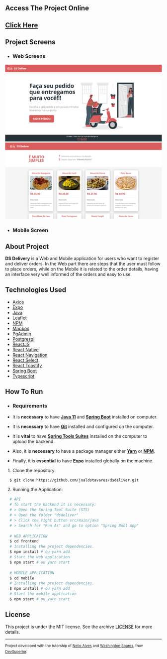 ## Access The Project Online

<a href="https://joaldotavaresdsdeliver.netlify.app/"><h2>Click Here</h2></a>

## Project Screens

- ### **Web Screens**
<img alt="Design Home" width="650px" src="https://github.com/joaldotavares/dsdeliver/blob/main/backend/src/main/resources/images/home.png?raw=true" />
<img alt="Design Products" width="650px" src="https://github.com/joaldotavares/dsdeliver/blob/main/backend/src/main/resources/images/product.png?raw=true" />


- ### **Mobile Screen**


## About Project

**DS Delivery** is a Web and Mobile application for users who want to register and deliver orders. 
In the Web part there are steps that the user must follow to place orders, while on the Mobile it 
is related to the order details, having an interface very well informed of the orders and easy to use.

## Technologies Used

- [Axios](https://github.com/axios/axios)
- [Expo](https://expo.io/)
- [Java](https://www.java.com/)
- [Leaflet](https://leafletjs.com/)
- [NPM](https://www.npmjs.com/)
- [Mapbox](https://www.mapbox.com/)
- [PgAdmin](https://www.pgadmin.org/)
- [Postgresql](https://www.postgresql.org/)
- [ReactJS](https://reactjs.org/)
- [React Native](http://facebook.github.io/react-native/)
- [React Navigation](https://reactnavigation.org/)
- [React Select](https://react-select.com/)
- [React Toastify](https://fkhadra.github.io/react-toastify/)
- [Spring Boot](https://spring.io/)
- [Typescript](https://www.typescriptlang.org/)

## How To Run

- ### Requirements

- It is **necessary** to have **[Java 11](https://www.java.com/)** and **[Spring Boot](https://spring.io/)** installed on computer.
- It is **necessary** to have **[Git](https://git-scm.com/)** installed and configured on the computer.
- It is **vital** to have **[Spring Tools Suites](https://spring.io/tools)** installed on the computer to upload the backend.
- Also, it is **necessary** to have a package manager either **[Yarn](https://yarnpkg.com/)** or **[NPM](https://www.npmjs.com/ )**.
- Finally, it is **essential** to have **[Expo](https://expo.io/)** installed globally on the machine.

1. Clone the repository:

```sh
  $ git clone https://github.com/joaldotavares/dsdeliver.git
```

2. Running the Application:

```sh
  # API
  # To start the backend it is necessary:
  # > Open the Spring Tool Suite (STS)
  # > Open the folder "dsdeliver"
  # > Click the right button src/main/java
  # > Search for "Run As" and go to option "Spring Boot App"

  # WEB APPLICATION
  $ cd frontend
  # Installing the project dependencies.
  $ npm install # ou yarn add
  # Start the web application
  $ npm start # ou yarn start

  # MOBILE APPLICATION
  $ cd mobile
  # Installing the project dependencies.
  $ npm install # ou yarn add
  # Start the mobile application
  $ npm start # ou yarn start
```

## License

This project is under the MIT license. See the archive [LICENSE](LICENSE) for more details.

---

<sup>Project developed with the tutorship of [Nelio Alves](https://github.com/acenelio) and 
[Washington Soares](https://github.com/washingtonsoares), from [DevSuperior](https://devsuperior.com.br/).</sup>
